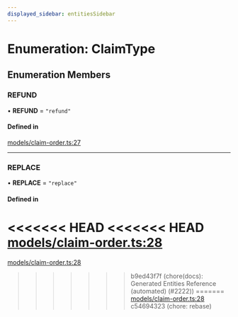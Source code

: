```yaml
---
displayed_sidebar: entitiesSidebar
---
```


# Enumeration: ClaimType

## Enumeration Members

### REFUND

• **REFUND** = ``"refund"``

#### Defined in

[models/claim-order.ts:27](https://github.com/medusajs/medusa/blob/884322447/packages/medusa/src/models/claim-order.ts#L27)

___

### REPLACE

• **REPLACE** = ``"replace"``

#### Defined in

<<<<<<< HEAD
<<<<<<< HEAD
[models/claim-order.ts:28](https://github.com/medusajs/medusa/blob/884322447/packages/medusa/src/models/claim-order.ts#L28)
=======
[models/claim-order.ts:28](https://github.com/medusajs/medusa/blob/6225aa57b/packages/medusa/src/models/claim-order.ts#L28)
>>>>>>> b9ed43f7f (chore(docs): Generated Entities Reference (automated) (#2222))
=======
[models/claim-order.ts:28](https://github.com/medusajs/medusa/blob/c4c83c971/packages/medusa/src/models/claim-order.ts#L28)
>>>>>>> c54694323 (chore: rebase)
